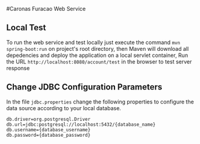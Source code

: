 #Caronas Furacao Web Service

## Local Test
To run the web service and test locally just execute the command `mvn spring-boot:run` on project's root directory, then Maven
will download all depedencies and deploy the application on a local servlet container,
Run the URL `http://localhost:8080/account/test` in the browser to test server response

## Change JDBC Configuration Parameters
In the file `jdbc.properties` change the following properties to configure the data source according to your local database.
```
db.driver=org.postgresql.Driver
db.url=jdbc:postgresql://localhost:5432/{database_name}
db.username={database_username}
db.password={database_password}
```
